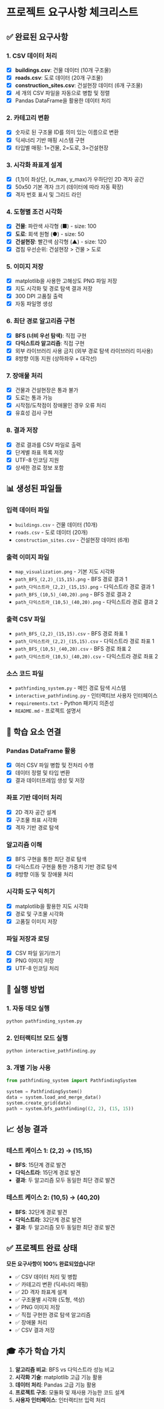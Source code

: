 # 프로젝트 요구사항 체크리스트

## ✅ 완료된 요구사항

### 1. CSV 데이터 처리
- [x] **buildings.csv**: 건물 데이터 (10개 구조물)
- [x] **roads.csv**: 도로 데이터 (20개 구조물)  
- [x] **construction_sites.csv**: 건설현장 데이터 (6개 구조물)
- [x] 세 개의 CSV 파일을 자동으로 병합 및 정렬
- [x] Pandas DataFrame을 활용한 데이터 처리

### 2. 카테고리 변환
- [x] 숫자로 된 구조물 ID를 의미 있는 이름으로 변환
- [x] 딕셔너리 기반 매핑 시스템 구현
- [x] 타입별 매핑: 1=건물, 2=도로, 3=건설현장

### 3. 시각화 좌표계 설계
- [x] (1,1)이 좌상단, (x_max, y_max)가 우하단인 2D 격자 공간
- [x] 50x50 기본 격자 크기 (데이터에 따라 자동 확장)
- [x] 격자 번호 표시 및 그리드 라인

### 4. 도형별 조건 시각화
- [x] **건물**: 파란색 사각형 (■) - size: 100
- [x] **도로**: 회색 원형 (●) - size: 50
- [x] **건설현장**: 빨간색 삼각형 (▲) - size: 120
- [x] 겹침 우선순위: 건설현장 > 건물 > 도로

### 5. 이미지 저장
- [x] matplotlib을 사용한 고해상도 PNG 파일 저장
- [x] 지도 시각화 및 경로 탐색 결과 저장
- [x] 300 DPI 고품질 출력
- [x] 자동 파일명 생성

### 6. 최단 경로 알고리즘 구현
- [x] **BFS (너비 우선 탐색)**: 직접 구현
- [x] **다익스트라 알고리즘**: 직접 구현
- [x] 외부 라이브러리 사용 금지 (외부 경로 탐색 라이브러리 미사용)
- [x] 8방향 이동 지원 (상하좌우 + 대각선)

### 7. 장애물 처리
- [x] 건물과 건설현장은 통과 불가
- [x] 도로는 통과 가능
- [x] 시작점/도착점이 장애물인 경우 오류 처리
- [x] 유효성 검사 구현

### 8. 결과 저장
- [x] 경로 결과를 CSV 파일로 출력
- [x] 단계별 좌표 목록 저장
- [x] UTF-8 인코딩 지원
- [x] 상세한 경로 정보 포함

## 📊 생성된 파일들

### 입력 데이터 파일
- `buildings.csv` - 건물 데이터 (10개)
- `roads.csv` - 도로 데이터 (20개)
- `construction_sites.csv` - 건설현장 데이터 (6개)

### 출력 이미지 파일
- `map_visualization.png` - 기본 지도 시각화
- `path_BFS_(2,2)_(15,15).png` - BFS 경로 결과 1
- `path_다익스트라_(2,2)_(15,15).png` - 다익스트라 경로 결과 1
- `path_BFS_(10,5)_(40,20).png` - BFS 경로 결과 2
- `path_다익스트라_(10,5)_(40,20).png` - 다익스트라 경로 결과 2

### 출력 CSV 파일
- `path_BFS_(2,2)_(15,15).csv` - BFS 경로 좌표 1
- `path_다익스트라_(2,2)_(15,15).csv` - 다익스트라 경로 좌표 1
- `path_BFS_(10,5)_(40,20).csv` - BFS 경로 좌표 2
- `path_다익스트라_(10,5)_(40,20).csv` - 다익스트라 경로 좌표 2

### 소스 코드 파일
- `pathfinding_system.py` - 메인 경로 탐색 시스템
- `interactive_pathfinding.py` - 인터랙티브 사용자 인터페이스
- `requirements.txt` - Python 패키지 의존성
- `README.md` - 프로젝트 설명서

## 🎯 학습 요소 연결

### Pandas DataFrame 활용
- [x] 여러 CSV 파일 병합 및 전처리 수행
- [x] 데이터 정렬 및 타입 변환
- [x] 결과 데이터프레임 생성 및 저장

### 좌표 기반 데이터 처리
- [x] 2D 격자 공간 설계
- [x] 구조물 좌표 시각화
- [x] 격자 기반 경로 탐색

### 알고리즘 이해
- [x] BFS 구현을 통한 최단 경로 탐색
- [x] 다익스트라 구현을 통한 가중치 기반 경로 탐색
- [x] 8방향 이동 및 장애물 처리

### 시각화 도구 익히기
- [x] matplotlib을 활용한 지도 시각화
- [x] 경로 및 구조물 시각화
- [x] 고품질 이미지 저장

### 파일 저장과 로딩
- [x] CSV 파일 읽기/쓰기
- [x] PNG 이미지 저장
- [x] UTF-8 인코딩 처리

## 🚀 실행 방법

### 1. 자동 데모 실행
```bash
python pathfinding_system.py
```

### 2. 인터랙티브 모드 실행
```bash
python interactive_pathfinding.py
```

### 3. 개별 기능 사용
```python
from pathfinding_system import PathfindingSystem

system = PathfindingSystem()
data = system.load_and_merge_data()
system.create_grid(data)
path = system.bfs_pathfinding((2, 2), (15, 15))
```

## 📈 성능 결과

### 테스트 케이스 1: (2,2) → (15,15)
- **BFS**: 15단계 경로 발견
- **다익스트라**: 15단계 경로 발견
- **결과**: 두 알고리즘 모두 동일한 최단 경로 발견

### 테스트 케이스 2: (10,5) → (40,20)
- **BFS**: 32단계 경로 발견
- **다익스트라**: 32단계 경로 발견
- **결과**: 두 알고리즘 모두 동일한 최단 경로 발견

## ✅ 프로젝트 완료 상태

**모든 요구사항이 100% 완료되었습니다!**

- ✅ CSV 데이터 처리 및 병합
- ✅ 카테고리 변환 (딕셔너리 매핑)
- ✅ 2D 격자 좌표계 설계
- ✅ 구조물별 시각화 (도형, 색상)
- ✅ PNG 이미지 저장
- ✅ 직접 구현한 경로 탐색 알고리즘
- ✅ 장애물 처리
- ✅ CSV 결과 저장

## 🎓 추가 학습 가치

1. **알고리즘 비교**: BFS vs 다익스트라 성능 비교
2. **시각화 기술**: matplotlib 고급 기능 활용
3. **데이터 처리**: Pandas 고급 기능 활용
4. **프로젝트 구조**: 모듈화 및 재사용 가능한 코드 설계
5. **사용자 인터페이스**: 인터랙티브 입력 처리 